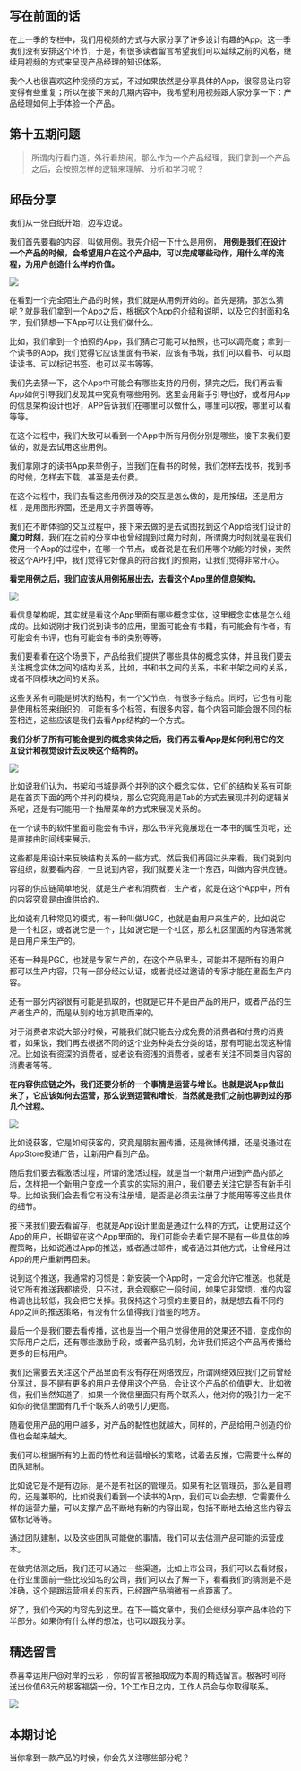 ## 写在前面的话

在上一季的专栏中，我们用视频的方式与大家分享了许多设计有趣的App。这一季我们没有安排这个环节，于是，有很多读者留言希望我们可以延续之前的风格，继续用视频的方式来呈现产品经理的知识体系。

我个人也很喜欢这种视频的方式，不过如果依然是分享具体的App，很容易让内容变得有些重复；所以在接下来的几期内容中，我希望利用视频跟大家分享一下：产品经理如何上手体验一个产品。

## 第十五期问题

> 所谓内行看门道，外行看热闹，那么作为一个产品经理，我们拿到一个产品之后，会按照怎样的逻辑来理解、分析和学习呢？

## 邱岳分享

我们从一张白纸开始，边写边说。

我们首先要看的内容，叫做用例。我先介绍一下什么是用例， **用例是我们在设计一个产品的时候，会希望用户在这个产品中，可以完成哪些动作，用什么样的流程，为用户创造什么样的价值。**

![](https://static001.geekbang.org/resource/image/e4/85/e428dd973c573a50b5693434be025385.png?wh=1992*854)

在看到一个完全陌生产品的时候，我们就是从用例开始的。首先是猜，那怎么猜呢？就是我们拿到一个App之后，根据这个App的介绍和说明，以及它的封面和名字，我们猜想一下App可以让我们做什么。

比如，我们拿到一个拍照的App，我们猜它可能可以拍照，也可以调亮度；拿到一个读书的App，我们觉得它应该里面有书架，应该有书城，我们可以看书、可以朗读读书、可以标记书签、也可以买书等等。

我们先去猜一下，这个App中可能会有哪些支持的用例，猜完之后，我们再去看App如何引导我们发现其中究竟有哪些用例。这里会用新手引导也好，或者用App的信息架构设计也好，APP告诉我们在哪里可以做什么，哪里可以按，哪里可以看等等。

在这个过程中，我们大致可以看到一个App中所有用例分别是哪些，接下来我们要做的，就是去试用这些用例。

我们拿刚才的读书App来举例子，当我们在看书的时候，我们怎样去找书，找到书的时候，怎样去下载，甚至是去付费。

在这个过程中，我们去看这些用例涉及的交互是怎么做的，是用按纽，还是用方框；是用图形界面，还是用文字界面等等。

我们在不断体验的交互过程中，接下来去做的是去试图找到这个App给我们设计的 **魔力时刻**，我们在之前的分享中也曾经提到过魔力时刻，所谓魔力时刻就是在我们使用一个App的过程中，在哪一个节点，或者说是在我们用哪个功能的时候，突然被这个APP打中，我们觉得它好像真的符合我们的预期，让我们觉得非常开心。

**看完用例之后，我们应该从用例拓展出去，去看这个App里的信息架构。**

![](https://static001.geekbang.org/resource/image/c2/b2/c27a6cfa7167f8562b95af89a74fc4b2.png?wh=1992*840)

看信息架构呢，其实就是看这个App里面有哪些概念实体，这里概念实体是怎么组成的。比如说刚才我们说到读书的应用，里面可能会有书籍，有可能会有作者，有可能会有书评，也有可能会有书的类别等等。

我们要看看在这个场景下，产品给我们提供了哪些具体的概念实体，并且我们要去关注概念实体之间的结构关系，比如，书和书之间的关系，书和书架之间的关系，或者不同模块之间的关系。

这些关系有可能是树状的结构，有一个父节点，有很多子结点。同时，它也有可能是使用标签来组织的，可能有多个标签，有很多内容，每个内容可能会跟不同的标签相连，这些应该是我们去看App结构的一个方式。

**我们分析了所有可能会提到的概念实体之后，我们再去看App是如何利用它的交互设计和视觉设计去反映这个结构的。**

![](https://static001.geekbang.org/resource/image/bc/8e/bc7cf43d69981854ff8779f59310f38e.png?wh=1992*854)

比如说我们认为，书架和书城是两个并列的这个概念实体，它们的结构关系有可能是在首页下面的两个并列的模块，那么它究竟用是Tab的方式去展现并列的逻辑关系呢，还是有可能用一个抽屉菜单的方式来展现关系的。

在一个读书的软件里面可能会有书评，那么书评究竟展现在一本书的属性页呢，还是直接由时间线来展示。

这些都是用设计来反映结构关系的一些方式。然后我们再回过头来看，我们说到内容组织，就要看内容，一旦说到内容，我们就要关注一个东西，叫做内容供应链。

内容的供应链简单地说，就是生产者和消费者，生产者，就是在这个App中，所有的内容究竟是由谁供给的。

比如说有几种常见的模式，有一种叫做UGC，也就是由用户来生产的，比如说它是一个社区，或者说它是一个，比如说它是一个社区，那么社区里面的内容通常就是由用户来生产的。

还有一种是PGC，也就是专家生产的，在这个产品里头，可能并不是所有的用户都可以生产内容，只有一部分经过认证，或者说经过邀请的专家才能在里面生产内容。

还有一部分内容很有可能是抓取的，也就是它并不是由产品的用户，或者产品的生产者生产的，而是从别的地方抓取而来的。

对于消费者来说大部分时候，可能我们就只能去分成免费的消费者和付费的消费者，如果说，我们再去根据不同的这个业务种类去分类的话，那有可能出现这种情况。比如说有资深的消费者，或者说有资浅的消费者，或者有关注不同类目内容的消费者等等。

**在内容供应链之外，我们还要分析的一个事情是运营与增长。也就是说App做出来了，它应该如何去运营，那么说到运营和增长，当然就是我们之前也聊到过的那几个过程。**

![](https://static001.geekbang.org/resource/image/6e/9b/6e00e30bcbfc2060f9f6724494e4b69b.png?wh=1992*854)

比如说获客，它是如何获客的，究竟是朋友圈传播，还是微博传播，还是说通过在AppStore投递广告，让新用户看到产品。

随后我们要去看激活过程，所谓的激活过程，就是当一个新用户进到产品内部之后，怎样把一个新用户变成一个真实的实际的用户，我们要去关注它是否有新手引导。比如说我们会去看它有没有注册墙，是否是必须去注册了才能用等等这些具体的细节。

接下来我们要去看留存，也就是App设计里面是通过什么样的方式，让使用过这个App的用户，长期留在这个App里面的，我们可能会去看它是不是有一些具体的唤醒策略，比如说通过App的推送，或者通过邮件，或者通过其他方式，让曾经用过App的用户重新再回来。

说到这个推送，我通常的习惯是：新安装一个App时，一定会允许它推送。也就是说它所有推送我都接受，只不过，我会观察它一段时间，如果它非常烦，推的内容格调也比较低，我会把它关掉。我保持这个习惯的主要目的，就是想去看不同的App之间的推送策略，有没有什么值得我们借鉴的地方。

最后一个是我们要去看传播，这也是当一个用户觉得使用的效果还不错，变成你的实际用户之后，还有哪些激励手段，或者产品机制，允许我们把这个产品再传播给更多的目标用户。

我们还需要去关注这个产品里面有没有存在网络效应，所谓网络效应我们之前曾经分享过，是不是有更多的用户去使用这个产品，会让这个产品的价值更大。比如微信，我们当然知道了，如果一个微信里面只有两个联系人，他对你的吸引力一定不如你的微信里面有几千个联系人的吸引力更高。

随着使用产品的用户越多，对产品的黏性也就越大，同样的，产品给用户创造的价值也会越来越大。

我们可以根据所有的上面的特性和运营增长的策略，试着去反推，它需要什么样的团队建制。

比如说它是不是有边际，是不是有社区的管理员。如果有社区管理员，那么是自聘的，还是兼职的，比如说我们看到一个读书的App，我们可以会去想，它需要什么样的运营力量，可以支撑产品不断地有新的内容出现，包括不断地去给这些内容去做标记等等。

通过团队建制，以及这些团队可能做的事情，我们可以去估测产品可能的运营成本。

在做完估测之后，我们还可以通过一些渠道，比如上市公司，我们可以去看财报，在行业里面前一些比较知名的公司，我们可以去了解一下，看看我们的猜测是不是准确，这个是跟运营相关的东西，已经跟产品稍微有一点距离了。

好了，我们今天的内容先到这里。在下一篇文章中，我们会继续分享产品体验的下半部分。如果你有什么样的想法，也可以跟我分享。

## 精选留言

恭喜幸运用户@对岸的云彩 ，你的留言被抽取成为本周的精选留言。极客时间将送出价值68元的极客福袋一份。1个工作日之内，工作人员会与你取得联系。

![](https://static001.geekbang.org/resource/image/f1/31/f1537cfb2604f21df89cb43e01686131.jpg?wh=750*1737)

## 本期讨论

当你拿到一款产品的时候，你会先关注哪些部分呢？